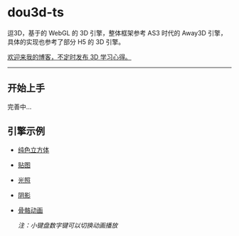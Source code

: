 # dou3d-ts

逗3D，基于的 WebGL 的 3D 引擎，整体框架参考 AS3 时代的 Away3D 引擎，具体的实现也参考了部分 H5 的 3D 引擎。

[欢迎来我的博客，不定时发布 3D 学习心得。](https://www.cnblogs.com/hammerc/)

---

## 开始上手

完善中...

## 引擎示例

* [纯色立方体](https://hammerc.github.io/dou3d-ts/examples/index.html?demo=cube)

* [贴图](https://hammerc.github.io/dou3d-ts/examples/index.html?demo=texture)

* [光照](https://hammerc.github.io/dou3d-ts/examples/index.html?demo=light)

* [阴影](https://hammerc.github.io/dou3d-ts/examples/index.html?demo=shadow)

* [骨骼动画](https://hammerc.github.io/dou3d-ts/examples/index.html?demo=animation)

    *注：小键盘数字键可以切换动画播放*
